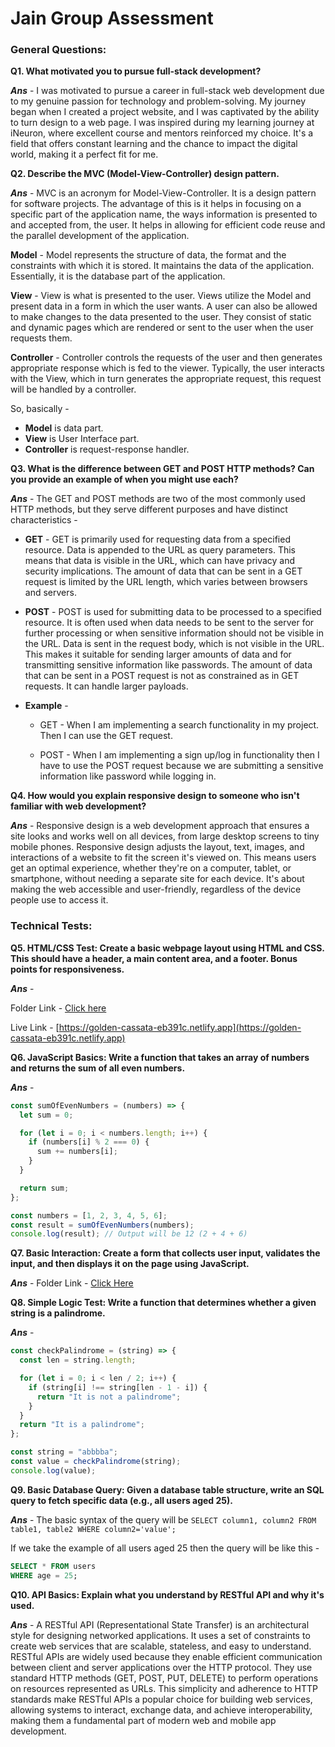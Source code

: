 # Jain Group Assessment

### General Questions:

**Q1. What motivated you to pursue full-stack development?**

**_Ans_** - I was motivated to pursue a career in full-stack web development due to my genuine passion for technology and problem-solving. My journey began when I created a project website, and I was captivated by the ability to turn design to a web page. I was inspired during my learning journey at iNeuron, where excellent course and mentors reinforced my choice. It's a field that offers constant learning and the chance to impact the digital world, making it a perfect fit for me.

**Q2. Describe the MVC (Model-View-Controller) design pattern.**

**_Ans_** - MVC is an acronym for Model-View-Controller. It is a design pattern for software projects. The advantage of this is it helps in focusing on a specific part of the application name, the ways information is presented to and accepted from, the user. It helps in allowing for efficient code reuse and the parallel development of the application.

**Model** - Model represents the structure of data, the format and the constraints with which it is stored. It maintains the data of the application. Essentially, it is the database part of the application.

**View** - View is what is presented to the user. Views utilize the Model and present data in a form in which the user wants. A user can also be allowed to make changes to the data presented to the user. They consist of static and dynamic pages which are rendered or sent to the user when the user requests them.

**Controller** - Controller controls the requests of the user and then generates appropriate response which is fed to the viewer. Typically, the user interacts with the View, which in turn generates the appropriate request, this request will be handled by a controller.

So, basically -

- **Model** is data part.
- **View** is User Interface part.
- **Controller** is request-response handler.

**Q3. What is the difference between GET and POST HTTP methods? Can you provide an example of when you might use each?**

**_Ans_** - The GET and POST methods are two of the most commonly used HTTP methods, but they serve different purposes and have distinct characteristics -

- **GET** - GET is primarily used for requesting data from a specified resource. Data is appended to the URL as query parameters. This means that data is visible in the URL, which can have privacy and security implications. The amount of data that can be sent in a GET request is limited by the URL length, which varies between browsers and servers.

- **POST** - POST is used for submitting data to be processed to a specified resource. It is often used when data needs to be sent to the server for further processing or when sensitive information should not be visible in the URL. Data is sent in the request body, which is not visible in the URL. This makes it suitable for sending larger amounts of data and for transmitting sensitive information like passwords. The amount of data that can be sent in a POST request is not as constrained as in GET requests. It can handle larger payloads.

- **Example** -

  - GET - When I am implementing a search functionality in my project. Then I can use the GET request.

  - POST - When I am implementing a sign up/log in functionality then I have to use the POST request because we are submitting a sensitive information like password while logging in.

**Q4. How would you explain responsive design to someone who isn't familiar with web development?**

**_Ans_** - Responsive design is a web development approach that ensures a site looks and works well on all devices, from large desktop screens to tiny mobile phones. Responsive design adjusts the layout, text, images, and interactions of a website to fit the screen it's viewed on. This means users get an optimal experience, whether they're on a computer, tablet, or smartphone, without needing a separate site for each device. It's about making the web accessible and user-friendly, regardless of the device people use to access it.

### Technical Tests:

**Q5. HTML/CSS Test: Create a basic webpage layout using HTML and CSS. This should have a header, a main content area, and a footer. Bonus points for responsiveness.**

**_Ans_** -

Folder Link - [Click here](./Q5.%20HTML%20Page/)

Live Link - [https://golden-cassata-eb391c.netlify.app](https://golden-cassata-eb391c.netlify.app)

**Q6. JavaScript Basics: Write a function that takes an array of numbers and returns the sum of all even numbers.**

**_Ans_** -

```javascript
const sumOfEvenNumbers = (numbers) => {
  let sum = 0;

  for (let i = 0; i < numbers.length; i++) {
    if (numbers[i] % 2 === 0) {
      sum += numbers[i];
    }
  }

  return sum;
};

const numbers = [1, 2, 3, 4, 5, 6];
const result = sumOfEvenNumbers(numbers);
console.log(result); // Output will be 12 (2 + 4 + 6)
```

**Q7. Basic Interaction: Create a form that collects user input, validates the input, and then displays it on the page using JavaScript.**

**_Ans_** - Folder Link - [Click Here](./Q7.%20Form%20Validation/)

**Q8. Simple Logic Test: Write a function that determines whether a given string is a palindrome.**

**_Ans_** -

```javascript
const checkPalindrome = (string) => {
  const len = string.length;

  for (let i = 0; i < len / 2; i++) {
    if (string[i] !== string[len - 1 - i]) {
      return "It is not a palindrome";
    }
  }
  return "It is a palindrome";
};

const string = "abbbba";
const value = checkPalindrome(string);
console.log(value);
```

**Q9. Basic Database Query: Given a database table structure, write an SQL query to fetch specific data (e.g., all users aged 25).**

**_Ans_** - The basic syntax of the query will be `SELECT column1, column2 FROM table1, table2 WHERE column2='value';`

If we take the example of all users aged 25 then the query will be like this -

```sql
SELECT * FROM users
WHERE age = 25;
```

**Q10. API Basics: Explain what you understand by RESTful API and why it's used.**

**_Ans_** - A RESTful API (Representational State Transfer) is an architectural style for designing networked applications. It uses a set of constraints to create web services that are scalable, stateless, and easy to understand. RESTful APIs are widely used because they enable efficient communication between client and server applications over the HTTP protocol. They use standard HTTP methods (GET, POST, PUT, DELETE) to perform operations on resources represented as URLs. This simplicity and adherence to HTTP standards make RESTful APIs a popular choice for building web services, allowing systems to interact, exchange data, and achieve interoperability, making them a fundamental part of modern web and mobile app development.

